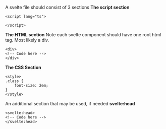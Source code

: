 A svelte file should consist of 3 sections
**The script section**
```
<script lang="ts">

</script>
```
**The HTML section**
Note each svelte component should have one root html tag. Most likely a div.
```
<div>
<!-- Code here -->
</div>
```
**The CSS Section**
```
<style>
.class {
    font-size: 2em;
}
</style>
```

An additional section that may be used, if needed
**svelte:head**
```
<svelte:head>
<!-- Code here -->
</svelte:head>
```